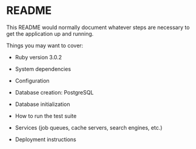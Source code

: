 # README

This README would normally document whatever steps are necessary to get the
application up and running.

Things you may want to cover:

* Ruby version 3.0.2

* System dependencies

* Configuration

* Database creation: PostgreSQL

* Database initialization

* How to run the test suite

* Services (job queues, cache servers, search engines, etc.)

* Deployment instructions


